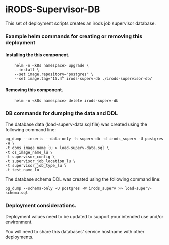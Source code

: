 <!--
BSD 3-Clause All rights reserved.

SPDX-License-Identifier: BSD 3-Clause
-->

# iRODS-Supervisor-DB
This set of deployment scripts creates an irods job supervisor database.

### Example helm commands for creating or removing this deployment

#### Installing the this component.
```shell
    helm -n <k8s namespace> upgrade \
    --install \
    --set image.repository="postgres" \
    --set image.tag="15.4" irods-superv-db ./irods-supervisor-db/
```
#### Removing this component.
```shell
    helm -n <k8s namespace> delete irods-superv-db
```

### DB commands for dumping the data and DDL

The database data (load-superv-data.sql file) was created using the following command line:
```shell
pg_dump --inserts --data-only -h superv-db -d irods_superv -U postgres -W \
-t dbms_image_name_lu > load-superv-data.sql \
-t os_image_name_lu \
-t supervisor_config \
-t supervisor_job_location_lu \
-t supervisor_job_type_lu \
-t test_name_lu 
```

The database schema DDL was created using the following command line:
```shell
pg_dump --schema-only -U postgres -W irods_superv >> load-superv-schema.sql
```
### Deployment considerations.

Deployment values need to be updated to support your intended use and/or environment. 

You will need to share this databases' service hostname with other deployments.
